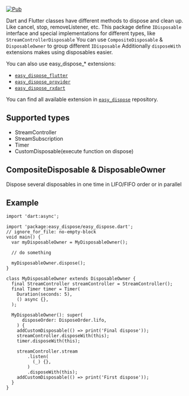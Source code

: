 [![Pub](https://img.shields.io/pub/v/easy_dispose.svg)](https://pub.dev/packages/easy_dispose)

Dart and Flutter classes have different methods to dispose and clean up.
Like cancel, stop, removeListener, etc.
This package define `IDisposable` interface and special implementations for different types, like `StreamControllerDisposable`
You can use `CompositeDisposable` & `DisposableOwner` to group different `IDisposable`
Additionally `disposeWith` extensions makes using disposables easier.

You can also use easy_dispose_* extensions:

* [`easy_dispose_flutter`](https://pub.dev/packages/easy_dispose_flutter)
* [`easy_dispose_provider`](https://pub.dev/packages/easy_dispose_provider)
* [`easy_dispose_rxdart`](https://pub.dev/packages/easy_dispose_rxdart)

You can find all available extension in [`easy_dispose`](https://github.com/xal/easy_dispose) repository. 



## Supported types

* StreamController
* StreamSubscription
* Timer
* CustomDisposable(execute function on dispose)

## CompositeDisposable & DisposableOwner

Dispose several disposables in one time in LIFO/FIFO order or in parallel

## Example

```
import 'dart:async';

import 'package:easy_dispose/easy_dispose.dart';
// ignore_for_file: no-empty-block
void main() {
  var myDisposableOwner = MyDisposableOwner();

  // do something

  myDisposableOwner.dispose();
}

class MyDisposableOwner extends DisposableOwner {
  final StreamController streamController = StreamController();
  final Timer timer = Timer(
    Duration(seconds: 5),
    () async {},
  );

  MyDisposableOwner(): super(
      disposeOrder: DisposeOrder.lifo,
    ) {
    addCustomDisposable(() => print('Final dispose'));
    streamController.disposeWith(this);
    timer.disposeWith(this);

    streamController.stream
        .listen(
          (_) {},
        )
        .disposeWith(this);
    addCustomDisposable(() => print('First dispose'));
  }
}
```